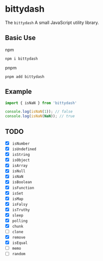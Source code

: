 # bittydash

The `bittydash` A small JavaScript utility library.

## Basic Use

npm

```shell
npm i bittydash
```

pnpm

```shell
pnpm add bittydash
```

## Example

```javascript
import { isNaN } from 'bittydash'

console.log(isNaN(1)); // false
console.log(isNaN(NaN)); // true
```

## TODO

- [x] `isNumber`
- [x] `isUndefined`
- [x] `isString`
- [x] `isObject`
- [x] `isArray`
- [x] `isNull`
- [x] `isNaN`
- [x] `isBoolean`
- [x] `isFunction`
- [x] `isSet`
- [x] `isMap`
- [x] `isFalsy`
- [x] `isTruthy`
- [x] `sleep`
- [x] `polling`
- [x] `chunk`
- [ ] `clone`
- [x] `remove`
- [x] `isEqual`
- [ ] `memo`
- [ ] `random`
